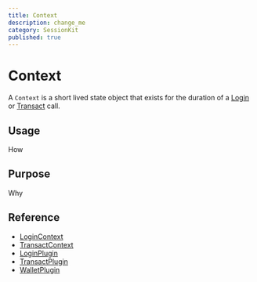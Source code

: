 ```yaml
---
title: Context
description: change_me
category: SessionKit
published: true
---
```


# Context

A `Context` is a short lived state object that exists for the duration of a [Login](#) or [Transact](#) call.

## Usage

How

## Purpose

Why

## Reference

- [LoginContext](#)
- [TransactContext](#)
- [LoginPlugin](#)
- [TransactPlugin](#)
- [WalletPlugin](#)
